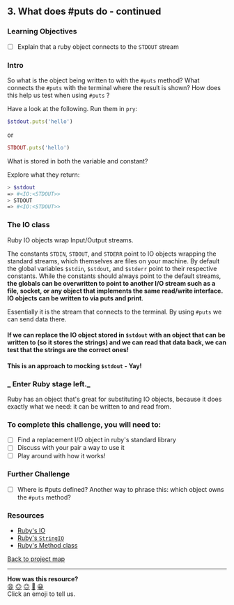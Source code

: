 ## 3. What does #puts do - continued

### Learning Objectives
- [ ] Explain that a ruby object connects to the `STDOUT` stream

### Intro

So what is the object being written to with the `#puts` method? What connects the `#puts` with the terminal where the result is shown? How does this help us test when using `#puts` ?

Have a look at the following. Run them in `pry`:

```ruby
$stdout.puts('hello')
```
or

```ruby
STDOUT.puts('hello')
```

What is stored in both the variable and constant?

Explore what they return:

```sh
> $stdout
=> #<IO:<STDOUT>>
> STDOUT
=> #<IO:<STDOUT>>
```

### The IO class
Ruby IO objects wrap Input/Output streams.

The constants `STDIN`, `STDOUT`, and `STDERR` point to IO objects wrapping the standard streams, which themselves are files on your machine. By default the global variables `$stdin`, `$stdout`, and `$stderr` point to their respective constants. While the constants should always point to the default streams, **the globals can be overwritten to point to another I/O stream such as a file, socket, or any object that implements the same read/write interface. IO objects can be written to via puts and print**.


Essentially it is the stream that connects to the terminal. By using `#puts` we can send data there.

#### If we can replace the IO object stored in `$stdout` with an object that can be written to (so it stores the strings) and we can read that data back, we can test that the strings are the correct ones!
#### This is an approach to mocking `$stdout` - Yay!

### _ Enter Ruby stage left._

Ruby has an object that's great for substituting IO objects, because it does exactly what we need: it can be written to and read from.

### To complete this challenge, you will need to:
 - [ ] Find a replacement I/O object in ruby's standard library
 - [ ] Discuss with your pair a way to use it
 - [ ] Play around with how it works!

### Further Challenge
 - [ ] Where is #puts defined? Another way to phrase this: which object owns the `#puts` method?

### Resources
 - [Ruby's IO](https://www.rubyguides.com/2019/02/ruby-io/)
 - [Ruby's `StringIO`](https://www.rubyguides.com/2017/05/stringio-objects/)
 - [Ruby's Method class](https://ruby-doc.org/core-2.5.3/Method.html)

[Back to project map](./README.md#project-map)

<!-- BEGIN GENERATED SECTION DO NOT EDIT -->

---

**How was this resource?**  
[😫](https://airtable.com/shrUJ3t7KLMqVRFKR?prefill_Repository=skills-workshops&prefill_File=practicals/adventures/testing-eye-oh/3-what-does-puts-do-continued.md&prefill_Sentiment=😫) [😕](https://airtable.com/shrUJ3t7KLMqVRFKR?prefill_Repository=skills-workshops&prefill_File=practicals/adventures/testing-eye-oh/3-what-does-puts-do-continued.md&prefill_Sentiment=😕) [😐](https://airtable.com/shrUJ3t7KLMqVRFKR?prefill_Repository=skills-workshops&prefill_File=practicals/adventures/testing-eye-oh/3-what-does-puts-do-continued.md&prefill_Sentiment=😐) [🙂](https://airtable.com/shrUJ3t7KLMqVRFKR?prefill_Repository=skills-workshops&prefill_File=practicals/adventures/testing-eye-oh/3-what-does-puts-do-continued.md&prefill_Sentiment=🙂) [😀](https://airtable.com/shrUJ3t7KLMqVRFKR?prefill_Repository=skills-workshops&prefill_File=practicals/adventures/testing-eye-oh/3-what-does-puts-do-continued.md&prefill_Sentiment=😀)  
Click an emoji to tell us.

<!-- END GENERATED SECTION DO NOT EDIT -->
